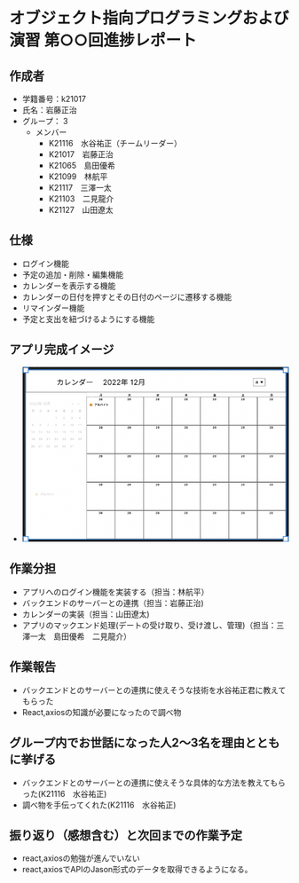 # オブジェクト指向プログラミングおよび演習 第○○回進捗レポート

## 作成者
- 学籍番号：k21017
- 氏名：岩藤正治
- グループ： 3
    - メンバー
        - K21116　水谷祐正（チームリーダー）
        - K21017　岩藤正治
        - K21065　島田優希
        - K21099　林航平
        - K21117　三澤一太
        - K21103　二見龍介
        - K21127　山田遼太

## 仕様
- ログイン機能
- 予定の追加・削除・編集機能
- カレンダーを表示する機能
- カレンダーの日付を押すとその日付のページに遷移する機能
- リマインダー機能
- 予定と支出を紐づけるようにする機能

## アプリ完成イメージ
- ![完成予想図](yosouzu.png)

## 作業分担
- アプリへのログイン機能を実装する（担当：林航平）
- バックエンドのサーバーとの連携（担当：岩藤正治)
- カレンダーの実装（担当：山田遼太)
- アプリのマックエンド処理(デートの受け取り、受け渡し、管理)（担当：三澤一太　島田優希　二見龍介）

## 作業報告
- バックエンドとのサーバーとの連携に使えそうな技術を水谷祐正君に教えてもらった
- React,axiosの知識が必要になったので調べ物

## グループ内でお世話になった人2〜3名を理由とともに挙げる
- バックエンドとのサーバーとの連携に使えそうな具体的な方法を教えてもらった(K21116　水谷祐正)
- 調べ物を手伝ってくれた(K21116　水谷祐正)

## 振り返り（感想含む）と次回までの作業予定
- react,axiosの勉強が進んでいない
- react,axiosでAPIのJason形式のデータを取得できるようになる。
